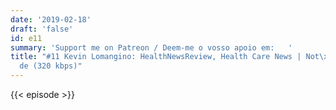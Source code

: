 ```yaml
---
date: '2019-02-18'
draft: 'false'
id: e11
summary: 'Support me on Patreon / Deem-me o vosso apoio em:   '
title: "#11 Kevin Lomangino: HealthNewsReview, Health Care News | Not\xEDcias de Sa\xFA\
  de (320 kbps)"
---
```

{{< episode >}}
